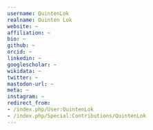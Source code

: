 ```yaml
---
username: QuintenLok
realname: Quinten Lok
website: ~
affiliation: ~
bio: ~
github: ~
orcid: ~
linkedin: ~
googlescholar: ~
wikidata: ~
twitter: ~
mastodon-url: ~
meta: ~
instagram: ~
redirect_from:
- /index.php/User:QuintenLok
- /index.php/Special:Contributions/QuintenLok
---
```

